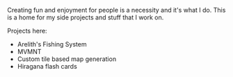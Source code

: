 Creating fun and enjoyment for people is a necessity and it's what I do. This is a home for my side projects and stuff that I work on.

Projects here:
- Arelith's Fishing System
- MVMNT
- Custom tile based map generation
- Hiragana flash cards

<!---
StarfishArelith/StarfishArelith is a ✨ special ✨ repository because its `README.md` (this file) appears on your GitHub profile.
You can click the Preview link to take a look at your changes.
--->
